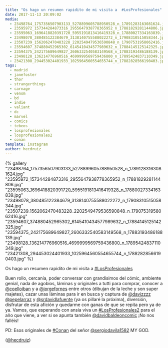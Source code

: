 ```yaml
---
title: "Os hago un resumen rapidito de mi visita a  #LosProfesionales"
date: 2017-11-13 20:09:02
media: 
  - 23498764_1757356507903133_5278899605788950528_n_17891283163081624.jpg
  - 23595972_157344284873316_2955647938778365952_n_17881829281144806.jpg
  - 23595063_1696418820391720_5955191813416419328_n_17880027334163839.jpg
  - 23498078_380485122384679_3138140755588022272_n_17908310515058344.jpg
  - 23507239_1562062470483228_2202549479536590848_n_17907531958062416.jpg
  - 23594607_374880452965302_6145410434577989632_n_17884145125142325.jpg
  - 23594375_242175689649827_2606332540583149568_n_17883193486188139.jpg
  - 23498128_136214776960516_4699999569759436800_n_17895424837110349.jpg
  - 23421308_294453024401933_1025964560554655744_n_17882828566190403.jpg
tags: 
  - madrid
  - janefoster
  - thor
  - strangerthings
  - carnage
  - venom
  - bd
  - indie
  - valiant
  - dc
  - marvel
  - comics
  - tebeos
  - losprofesionales
  - losprofesionales2
  - conan
template: instagram
author: hecdruiz
---
```


{% gallery "23498764_1757356507903133_5278899605788950528_n_17891283163081624.jpg" "23595972_157344284873316_2955647938778365952_n_17881829281144806.jpg" "23595063_1696418820391720_5955191813416419328_n_17880027334163839.jpg" "23498078_380485122384679_3138140755588022272_n_17908310515058344.jpg" "23507239_1562062470483228_2202549479536590848_n_17907531958062416.jpg" "23594607_374880452965302_6145410434577989632_n_17884145125142325.jpg" "23594375_242175689649827_2606332540583149568_n_17883193486188139.jpg" "23498128_136214776960516_4699999569759436800_n_17895424837110349.jpg" "23421308_294453024401933_1025964560554655744_n_17882828566190403.jpg" %}

Os hago un resumen rapidito de mi visita a  [#LosProfesionales](/etiquetas/losprofesionales)

Buen rollo, cercanía, poder conversar con grandísimos del cómic, ambiente genial, nada de agobios, láminas y originales a tutti para comprar, conocer a [@coelloiban](https://instagram.com/coelloiban) y a [@jorgefornes](https://instagram.com/jorgefornes) entre otros (dibujan de la leche y son super majetes), cazar unas láminas para ir en busca y captura de [@davizzzz](https://instagram.com/davizzzz) [@pepelarraz](https://instagram.com/pepelarraz) y [@srdavidlafuente](https://instagram.com/srdavidlafuente) (ya os pillaré la próxima), diversión, disfrutar de esta afición y quedarme con ganas de que se repita pero ya de ya.
Vamos, que esperando con ansia viva un [#LosProfesionales2](/etiquetas/losprofesionales2) para el año que viene, a ver si se apunta también [@davidbaldeoncomic](https://instagram.com/davidbaldeoncomic) ¡No nos falléis!

PD: Esos originales de [#Conan](/etiquetas/conan) del señor [@sergiodavila1582](https://instagram.com/sergiodavila1582) MY GOD.

([@hecdruiz](https://instagram.com/hecdruiz))
